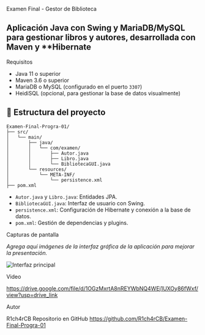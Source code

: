 Examen Final - Gestor de Biblioteca

Aplicación Java con Swing y MariaDB/MySQL para gestionar libros y autores, desarrollada con Maven y **Hibernate
---

Requisitos

- Java 11 o superior  
- Maven 3.6 o superior  
- MariaDB o MySQL (configurado en el puerto `3307`)  
- HeidiSQL (opcional, para gestionar la base de datos visualmente)


## 🔧 Estructura del proyecto

```
Examen-Final-Progra-01/
├── src/
│   └── main/
│       ├── java/
│       │   └── com/examen/
│       │       ├── Autor.java
│       │       ├── Libro.java
│       │       └── BibliotecaGUI.java
│       └── resources/
│           └── META-INF/
│               └── persistence.xml
├── pom.xml
```

- `Autor.java` y `Libro.java`: Entidades JPA.
- `BibliotecaGUI.java`: Interfaz de usuario con Swing.
- `persistence.xml`: Configuración de Hibernate y conexión a la base de datos.
- `pom.xml`: Gestión de dependencias y plugins.


Capturas de pantalla

_Agrega aquí imágenes de la interfaz gráfica de la aplicación para mejorar la presentación._

![Interfaz principal](https://drive.google.com/file/d/11q24fataecwaUsyCalauJl5Ux1TtSnXD/view?usp=drive_link)


Video 

https://drive.google.com/file/d/1OGzMxrtA8nREYWbNQ4WEj1UXOy86fWxf/view?usp=drive_link

Autor

R1ch4rCB 
Repositorio en GitHub  https://github.com/R1ch4rCB/Examen-Final-Progra-01
